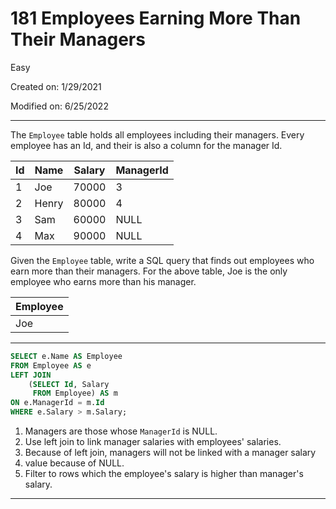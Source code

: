 # 181 Employees Earning More Than Their Managers

Easy

Created on: 1/29/2021

Modified on: 6/25/2022

---

The `Employee` table holds all employees including their managers. Every employee has an Id, and their is also a column for the manager Id.

| Id | Name  | Salary | ManagerId |
| -- | ----- | ------ | --------- |
| 1  | Joe   | 70000  | 3         |
| 2  | Henry | 80000  | 4         |
| 3  | Sam   | 60000  | NULL      |
| 4  | Max   | 90000  | NULL      |

Given the `Employee` table, write a SQL query that finds out employees who earn more than their managers. For the above table, Joe is the only employee who earns more than his manager.

| Employee |
| -------- |
| Joe      |

---

``` sql
SELECT e.Name AS Employee
FROM Employee AS e
LEFT JOIN 
    (SELECT Id, Salary
     FROM Employee) AS m
ON e.ManagerId = m.Id
WHERE e.Salary > m.Salary;
```

1. Managers are those whose `ManagerId` is NULL.
2. Use left join to link manager salaries with employees' salaries.
3. Because of left join, managers will not be linked with a manager salary 
4. value because of NULL.
5. Filter to rows which the employee's salary is higher than manager's salary.

---
